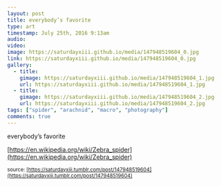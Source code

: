 ```yaml
---
layout: post
title: everybody’s favorite
type: art
timestamp: July 25th, 2016 9:13am
audio: 
video: 
image: https://saturdayxiii.github.io/media/147948519604_0.jpg
link: https://saturdayxiii.github.io/media/147948519604_0.jpg
gallery:
  - title: 
    gimage: https://saturdayxiii.github.io/media/147948519604_1.jpg
    url: https://saturdayxiii.github.io/media/147948519604_1.jpg
  - title: 
    gimage: https://saturdayxiii.github.io/media/147948519604_2.jpg
    url: https://saturdayxiii.github.io/media/147948519604_2.jpg
tags: ["spider", "arachnid", "macro", "photography"]
comments: true
---
```

everybody’s favorite

[https://en.wikipedia.org/wiki/Zebra_spider](https://en.wikipedia.org/wiki/Zebra_spider)

<small>source: [https://saturdayxiii.tumblr.com/post/147948519604](https://saturdayxiii.tumblr.com/post/147948519604)</small>